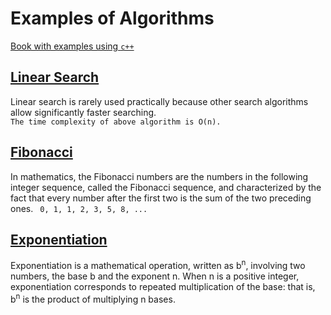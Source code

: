 # Examples of Algorithms
[Book with examples using  `c++`](https://cathyatseneca.gitbook.io/data-strutures-and-algorithms/)
## [Linear Search](./linear_search.py)

Linear search is rarely used practically because other search algorithms allow significantly faster searching.  
`The time complexity of above algorithm is O(n).`

## [Fibonacci](./fibonacci.py)  
In mathematics, the Fibonacci numbers are the numbers in the following integer sequence, called the Fibonacci sequence, and characterized by the fact that every number after the first two is the sum of the two preceding ones.
` 0, 1, 1, 2, 3, 5, 8, ...`  


## [Exponentiation](./power.py)  
Exponentiation is a mathematical operation, written as b<sup>n</sup>, involving two numbers, the base b and the exponent n. When n is a positive integer, exponentiation corresponds to repeated multiplication of the base: that is, b<sup>n</sup> is the product of multiplying n bases.
